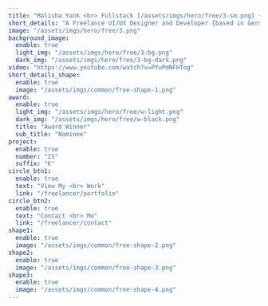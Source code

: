 ```yaml
---
title: "Malisha Yank <br> Fullstack [/assets/imgs/hero/free/3-sm.png] {Freelancer} <br> Based in Ghana"
short_details: "A Freelance UI/UX Designer and Developer {based in Germany}. I strives to build immersive and beautiful web applications through carefully crafted user-centric design."
image: "/assets/imgs/hero/free/3.png"
background_image:
  enable: true
  light_img: "/assets/imgs/hero/free/3-bg.png"
  dark_img: "/assets/imgs/hero/free/3-bg-dark.png"
video: "https://www.youtube.com/watch?v=PYuPmNFHTog"
short_details_shape:
  enable: true
  image: "/assets/imgs/common/free-shape-1.png"
award:
  enable: true
  light_img: "/assets/imgs/hero/free/w-light.png"
  dark_img: "/assets/imgs/hero/free/w-black.png"
  title: "Award Winner"
  sub_title: "Nominee"
project:
  enable: true
  number: "25"
  suffix: "K"
circle_btn1:
  enable: true
  text: "View My <br> Work"
  link: "/freelancer/portfolio"
circle_btn2:
  enable: true
  text: "Contact <br> Me"
  link: "/freelancer/contact"
shape1:
  enable: true
  image: "/assets/imgs/common/free-shape-2.png"
shape2:
  enable: true
  image: "/assets/imgs/common/free-shape-3.png"
shape3:
  enable: true
  image: "/assets/imgs/common/free-shape-4.png"
---
```

